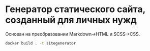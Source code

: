 # Генератор статического сайта, созданный для личных нужд

Основан на преобразовании Markdown→HTML и SCSS→CSS.

```bash
docker build . -t sitegenerator
```
